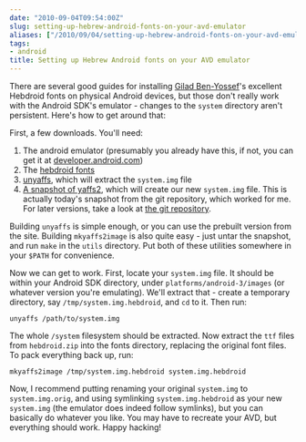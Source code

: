 ```yaml
---
date: "2010-09-04T09:54:00Z"
slug: setting-up-hebrew-android-fonts-on-your-avd-emulator
aliases: ["/2010/09/04/setting-up-hebrew-android-fonts-on-your-avd-emulator/"]
tags:
- android
title: Setting up Hebrew Android fonts on your AVD emulator
---
```


There are several good guides for installing [Gilad
Ben-Yossef](http://benyossef.com/)'s excellent Hebdroid fonts on physical
Android devices, but those don't really work with the Android SDK's emulator -
changes to the `system` directory aren't persistent. Here's how to get around
that:

First, a few downloads. You'll need:

<!-- markdownlint-disable MD013 -->

1. The android emulator (presumably you already have this, if not, you can get
   it at [developer.android.com](http://developer.android.com/))
2. The [hebdroid fonts](http://firstpost.org/wp-content/uploads/2009/02/hebdroid.zip)
3. [unyaffs](http://code.google.com/p/unyaffs/), which will extract the `system.img` file
4. [A snapshot of
   yaffs2](http://www.aleph1.co.uk/gitweb?p=yaffs2/.git;a=snapshot;h=69808485ec796bfa2b4806f91828281eccd0827b;sf=tgz),
   which will create our new `system.img` file. This is actually today's
   snapshot from the git repository, which worked for me. For later versions,
   take a look at [the git repository](http://www.yaffs.net/node/346).

Building `unyaffs` is simple enough, or you can use the prebuilt version from
the site. Building `mkyaffs2image` is also quite easy - just untar the
snapshot, and run `make` in the `utils` directory. Put both of these utilities
somewhere in your `$PATH` for convenience.

Now we can get to work. First, locate your `system.img` file. It should be
within your Android SDK directory, under `platforms/android-3/images` (or
whatever version you're emulating). We'll extract that - create a temporary
directory, say `/tmp/system.img.hebdroid`, and `cd` to it. Then run:

```plaintext
unyaffs /path/to/system.img
```

The whole `/system` filesystem should be extracted. Now extract the `ttf` files
from `hebdroid.zip` into the fonts directory, replacing the original font
files. To pack everything back up, run:

```plaintext
mkyaffs2image /tmp/system.img.hebdroid system.img.hebdroid
```

Now, I recommend putting renaming your original `system.img` to
`system.img.orig`, and using symlinking `system.img.hebdroid` as your new
`system.img` (the emulator does indeed follow symlinks), but you can basically
do whatever you like. You may have to recreate your AVD, but everything should
work. Happy hacking!
